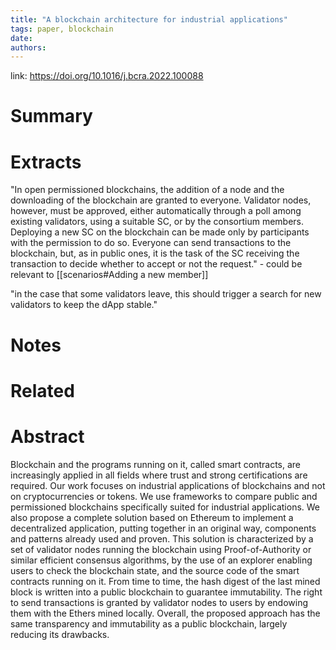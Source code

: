 ```yaml
---
title: "A blockchain architecture for industrial applications"
tags: paper, blockchain
date:
authors:
---
```


link: https://doi.org/10.1016/j.bcra.2022.100088

# Summary

# Extracts
"In open permissioned blockchains, the addition of a node and the downloading of the blockchain are granted to everyone. Validator nodes, however, must be approved, either automatically through a poll among existing validators, using a suitable SC, or by the consortium members. Deploying a new SC on the blockchain can be made only by participants with the permission to do so. Everyone can send transactions to the blockchain, but, as in public ones, it is the task of the SC receiving the transaction to decide whether to accept or not the request." - could be relevant to [[scenarios#Adding a new member]]

"in the case that some validators leave, this should trigger a search for new validators to keep the dApp stable." 
# Notes

# Related

# Abstract
Blockchain and the programs running on it, called smart contracts, are increasingly applied in all fields where trust and strong certifications are required. Our work focuses on industrial applications of blockchains and not on cryptocurrencies or tokens. We use frameworks to compare public and permissioned blockchains specifically suited for industrial applications. We also propose a complete solution based on Ethereum to implement a decentralized application, putting together in an original way, components and patterns already used and proven. This solution is characterized by a set of validator nodes running the blockchain using Proof-of-Authority or similar efficient consensus algorithms, by the use of an explorer enabling users to check the blockchain state, and the source code of the smart contracts running on it. From time to time, the hash digest of the last mined block is written into a public blockchain to guarantee immutability. The right to send transactions is granted by validator nodes to users by endowing them with the Ethers mined locally. Overall, the proposed approach has the same transparency and immutability as a public blockchain, largely reducing its drawbacks.
